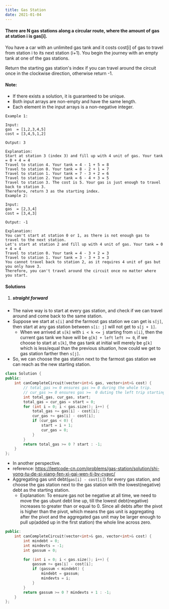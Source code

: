 ```yaml
---
title: Gas Station
date: 2021-01-04
---
```

#### There are N gas stations along a circular route, where the amount of gas at station i is gas[i].

You have a car with an unlimited gas tank and it costs cost[i] of gas to travel from station i to its next station (i+1). You begin the journey with an empty tank at one of the gas stations.

Return the starting gas station's index if you can travel around the circuit once in the clockwise direction, otherwise return -1.

#### Note:

- If there exists a solution, it is guaranteed to be unique.
- Both input arrays are non-empty and have the same length.
- Each element in the input arrays is a non-negative integer.

```
Example 1:

Input: 
gas  = [1,2,3,4,5]
cost = [3,4,5,1,2]

Output: 3

Explanation:
Start at station 3 (index 3) and fill up with 4 unit of gas. Your tank = 0 + 4 = 4
Travel to station 4. Your tank = 4 - 1 + 5 = 8
Travel to station 0. Your tank = 8 - 2 + 1 = 7
Travel to station 1. Your tank = 7 - 3 + 2 = 6
Travel to station 2. Your tank = 6 - 4 + 3 = 5
Travel to station 3. The cost is 5. Your gas is just enough to travel back to station 3.
Therefore, return 3 as the starting index.
Example 2:

Input: 
gas  = [2,3,4]
cost = [3,4,3]

Output: -1

Explanation:
You can't start at station 0 or 1, as there is not enough gas to travel to the next station.
Let's start at station 2 and fill up with 4 unit of gas. Your tank = 0 + 4 = 4
Travel to station 0. Your tank = 4 - 3 + 2 = 3
Travel to station 1. Your tank = 3 - 3 + 3 = 3
You cannot travel back to station 2, as it requires 4 unit of gas but you only have 3.
Therefore, you can't travel around the circuit once no matter where you start.
```

#### Solutions

1. ##### straight forward

- The naive way is to start at every gas station, and check if we can travel around and come back to the same station.
- Suppose we start at `s[i]` and the farmost gas station we can get is `s[j]`, then start at any gas station between `s[i: j]` will not get to `s[j + 1]`.
    - When we arrived at `s[k]` with `i < k <= j` starting from `s[i]`, then the current gas tank we have will be `g[k] + left`  `left >= 0`, if we choose to start at `s[k]`, the gas tank at initial will merely be `g[k]` which is less/equal than the previous situation, how could we get to gas station farther then `s[j]`.
- So, we can choose the gas station next to the farmost gas station we can reach as the new starting station.

```cpp
class Solution {
public:
    int canCompleteCircuit(vector<int>& gas, vector<int>& cost) {
        // total_gas >= 0 ensures gas >= 0 during the whole trip.
        // cur_gas >= 0 ensures gas >=  0 duting the left trip starting at start.
        int total_gas, cur_gas, start;
        total_gas = cur_gas = start = 0;
        for (int i = 0; i < gas.size(); i++) {
            total_gas += gas[i] - cost[i];
            cur_gas += gas[i] - cost[i];
            if (cur_gas < 0) {
                start = i + 1;
                cur_gas = 0;
            }
        }
        return total_gas >= 0 ? start : -1;
    }
};
```

- In another perspective.
- reference: https://leetcode-cn.com/problems/gas-station/solution/shi-yong-tu-de-si-xiang-fen-xi-gai-wen-ti-by-cyayc/
- Aggregating gas unit debt(`gas[i] - cost[i]`) for every gas station, and choose the gas station next to the gas station with the lowest(negative) debt as the starting station.
    - Explanation: To ensure gas not be negative at all time, we need to move the gas ubunt debt line up, till the lowest debt(negative) increases to greater than or equal to 0. Since all debts after the pivot is higher than the pivot, which means the gas unit is aggregating after the pivot and the aggregated gas unit may be larger enough to pull up(added up in the first station) the whole line across zero.

```cpp
public:
    int canCompleteCircuit(vector<int>& gas, vector<int>& cost) {
        int mindebt = 0;
        int mindevts = -1;
        int gassum = 0;

        for (int i = 0; i < gas.size(); i++) {
            gassum += gas[i] - cost[i];
            if (gassum < mindebt) {
                mindebt = gassum;
                mindevts = i;
            }
        }
        return gassum >= 0 ? mindevts + 1 : -1;
    }
};
```
